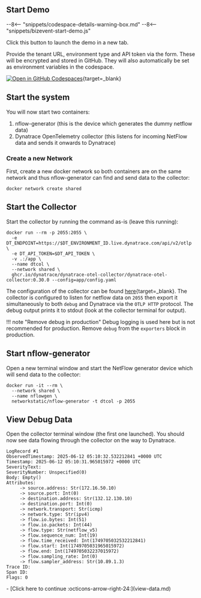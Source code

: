 ## Start Demo

--8<-- "snippets/codespace-details-warning-box.md"
--8<-- "snippets/bizevent-start-demo.js"

Click this button to launch the demo in a new tab.

Provide the tenant URL, environment type and API token via the form. These will be encrypted and stored in GitHub. They will also automatically be set as environment variables in the codespace.

[![Open in GitHub Codespaces](https://github.com/codespaces/badge.svg)](https://codespaces.new/dynatrace/demo-netflow){target=_blank}

## Start the system

You will now start two containers:

1. nflow-generator (this is the device which generates the dummy netflow data)
1. Dynatrace OpenTelemetry collector (this listens for incoming NetFlow data and sends it onwards to Dynatrace)

### Create a new Network

First, create a new docker network so both containers are on the same network and thus nflow-generator can find and send data to the collector:

```
docker network create shared
```

## Start the Collector

Start the collector by running the command as-is (leave this running):

```
docker run --rm -p 2055:2055 \
  -e DT_ENDPOINT=https://$DT_ENVIRONMENT_ID.live.dynatrace.com/api/v2/otlp \
  -e DT_API_TOKEN=$DT_API_TOKEN \
  -v .:/app \
  --name dtcol \
  --network shared \
  ghcr.io/dynatrace/dynatrace-otel-collector/dynatrace-otel-collector:0.30.0 --config=app/config.yaml
```

The configuration of the collector can be found [here](https://github.com/Dynatrace/demo-netflow/blob/main/config.yaml){target=_blank}.
The collector is configured to listen for netflow data on `2055` then export it simultaneously to both `debug` and Dynatrace via the `OTLP HTTP` protocol. The debug output prints it to stdout (look at the collector terminal for output).

!!! note "Remove debug in production"
    Debug logging is used here but is not recommended for production. Remove `debug` from the `exporters` block in production.

## Start nflow-generator

Open a new terminal window and start the NetFlow generator device which will send data to the collector:

```
docker run -it --rm \
  --network shared \
  --name nflowgen \
  networkstatic/nflow-generator -t dtcol -p 2055
```

## View Debug Data

Open the collector terminal window (the first one launched). You should now see data flowing through the collector on the way to Dynatrace.

```
LogRecord #1
ObservedTimestamp: 2025-06-12 05:10:32.532212841 +0000 UTC
Timestamp: 2025-06-12 05:10:31.965015972 +0000 UTC
SeverityText:
SeverityNumber: Unspecified(0)
Body: Empty()
Attributes:
     -> source.address: Str(172.16.50.10)
     -> source.port: Int(0)
     -> destination.address: Str(132.12.130.10)
     -> destination.port: Int(0)
     -> network.transport: Str(icmp)
     -> network.type: Str(ipv4)
     -> flow.io.bytes: Int(51)
     -> flow.io.packets: Int(44)
     -> flow.type: Str(netflow_v5)
     -> flow.sequence_num: Int(19)
     -> flow.time_received: Int(1749705032532212841)
     -> flow.start: Int(1749705031965015972)
     -> flow.end: Int(1749705032237015972)
     -> flow.sampling_rate: Int(0)
     -> flow.sampler_address: Str(10.89.1.3)
Trace ID:
Span ID:
Flags: 0
```

<div class="grid cards" markdown>
- [Click here to continue :octicons-arrow-right-24:](view-data.md)
</div>
